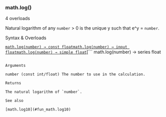 ### math.log()

4 overloads

Natural logarithm of any `number` > 0 is the unique y such that e^y = `number`.

Syntax & Overloads

[```
math.log(number) → const float
```](#fun_math.log-0)[```
math.log(number) → input float
```](#fun_math.log-1)[```
math.log(number) → simple float
```](#fun_math.log-2)[```
math.log(number) → series float
```](#fun_math.log-3)

Arguments

number (const int/float) The number to use in the calculation.

Returns

The natural logarithm of `number`.

See also

[math.log10](#fun_math.log10)
